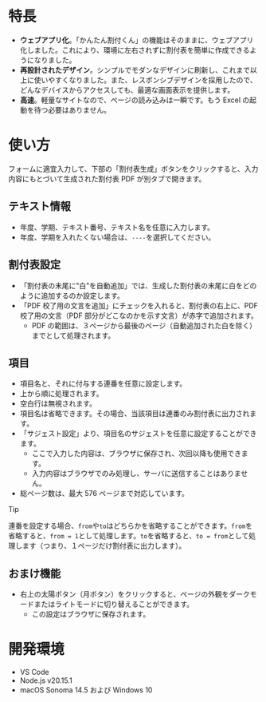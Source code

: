 # 特長

- **ウェブアプリ化**。「かんたん割付くん」の機能はそのままに、ウェブアプリ化しました。これにより、環境に左右されずに割付表を簡単に作成できるようになりました。
- **再設計されたデザイン**。シンプルでモダンなデザインに刷新し、これまで以上に使いやすくなりました。また、レスポンシブデザインを採用したので、どんなデバイスからアクセスしても、最適な画面表示を提供します。
- **高速**。軽量なサイトなので、ページの読み込みは一瞬です。もう Excel の起動を待つ必要はありません。

# 使い方

フォームに適宜入力して、下部の「割付表生成」ボタンをクリックすると、入力内容にもとづいて生成された割付表 PDF が別タブで開きます。

## テキスト情報

- 年度、学期、テキスト番号、テキスト名を任意に入力します。
- 年度、学期を入れたくない場合は、`----`を選択してください。

## 割付表設定

- 「割付表の末尾に"白"を自動追加」では、生成した割付表の末尾に白をどのように追加するのか設定します。
- 「PDF 校了用の文言を追加」にチェックを入れると、割付表の右上に、PDF 校了用の文言（PDF 部分がどこなのかを示す文言）が赤字で追加されます。
  - PDF の範囲は、３ページから最後のページ（自動追加された白を除く）までとして処理されます。

## 項目

- 項目名と、それに付与する連番を任意に設定します。
- 上から順に処理されます。
- 空白行は無視されます。
- 項目名は省略できます。その場合、当該項目は連番のみ割付表に出力されます。
- 「サジェスト設定」より、項目名のサジェストを任意に設定することができます。
  - ここで入力した内容は、ブラウザに保存され、次回以降も使用できます。
  - 入力内容はブラウザでのみ処理し、サーバに送信することはありません。
- 総ページ数は、最大 576 ページまで対応しています。

> [!TIP]
> 連番を設定する場合、`from`や`to`はどちらかを省略することができます。`from`を省略すると、`from = 1`として処理します。`to`を省略すると、`to = from`として処理します（つまり、１ページだけ割付表に出力します）。

## おまけ機能

- 右上の太陽ボタン（月ボタン）をクリックすると、ページの外観をダークモードまたはライトモードに切り替えることができます。
  - この設定はブラウザに保存されます。

# 開発環境

- VS Code
- Node.js v20.15.1
- macOS Sonoma 14.5 および Windows 10
